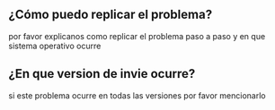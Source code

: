 ## ¿Cómo puedo replicar el problema?
por favor explicanos como replicar el problema paso a paso y en que sistema operativo ocurre
## ¿En que version de invie ocurre?
si este problema ocurre en todas las versiones por favor mencionarlo
